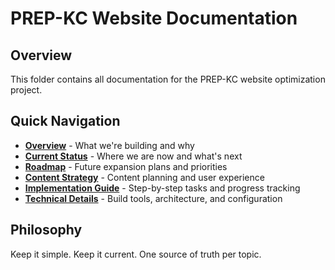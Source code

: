 # PREP-KC Website Documentation

## Overview
This folder contains all documentation for the PREP-KC website optimization project.

## Quick Navigation
- **[Overview](overview.md)** - What we're building and why
- **[Current Status](status.md)** - Where we are now and what's next
- **[Roadmap](roadmap.md)** - Future expansion plans and priorities
- **[Content Strategy](content-strategy.md)** - Content planning and user experience
- **[Implementation Guide](implementation.md)** - Step-by-step tasks and progress tracking
- **[Technical Details](technical.md)** - Build tools, architecture, and configuration

## Philosophy
Keep it simple. Keep it current. One source of truth per topic.
